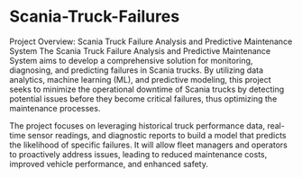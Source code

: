 # Scania-Truck-Failures
Project Overview: Scania Truck Failure Analysis and Predictive Maintenance System
The Scania Truck Failure Analysis and Predictive Maintenance System aims to develop a comprehensive solution for monitoring, diagnosing, and predicting failures in Scania trucks. By utilizing data analytics, machine learning (ML), and predictive modeling, this project seeks to minimize the operational downtime of Scania trucks by detecting potential issues before they become critical failures, thus optimizing the maintenance processes.

The project focuses on leveraging historical truck performance data, real-time sensor readings, and diagnostic reports to build a model that predicts the likelihood of specific failures. It will allow fleet managers and operators to proactively address issues, leading to reduced maintenance costs, improved vehicle performance, and enhanced safety.
